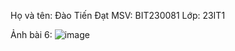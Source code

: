 Họ và tên: Đào Tiến Đạt
MSV: BIT230081
Lớp: 23IT1


Ảnh bài 6:
![image](https://github.com/user-attachments/assets/d63c758e-104b-4fd5-a244-b335500a179c)
